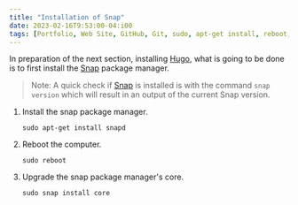 ```yaml
---
title: "Installation of Snap"
date: 2023-02-16T9:53:00-04:i00
tags: [Portfolio, Web Site, GitHub, Git, sudo, apt-get install, reboot, snap install]
---
```

In preparation of the next section, installing [Hugo](https://gohugo.io/), what is going to be done is to first install the [Snap](https://snapcraft.io/) package manager.

> Note: A quick check if [Snap](https://snapcraft.io/) is installed is with the command `snap version` which will result in an output of the current Snap version.

1. Install the snap package manager.

   ```
   sudo apt-get install snapd
   ```

2. Reboot the computer.

   ```
   sudo reboot
   ```

3. Upgrade the snap package manager's core.

   ```
   sudo snap install core
   ```